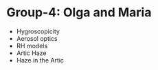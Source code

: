# Group-4: Olga and Maria

- Hygroscopicity
- Aerosol optics
- RH models
- Artic Haze
- Haze in the Artic
